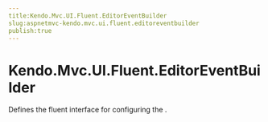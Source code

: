 ```yaml
---
title:Kendo.Mvc.UI.Fluent.EditorEventBuilder
slug:aspnetmvc-kendo.mvc.ui.fluent.editoreventbuilder
publish:true
---
```


# Kendo.Mvc.UI.Fluent.EditorEventBuilder

Defines the fluent interface for configuring the .
